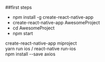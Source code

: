 ##first steps
* npm install -g create-react-native-app
* create-react-native-app AwesomeProject
* cd AwesomeProject
* npm start

create-react-native-app miproject  
yarn run ios  /  react-native run-ios  
npm install --save axios  

